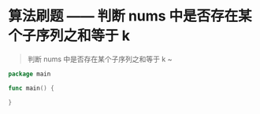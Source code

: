 # 算法刷题 —— 判断 nums 中是否存在某个子序列之和等于 k



> 判断 nums 中是否存在某个子序列之和等于 k ~ </br>

```go
package main

func main() {

}


```

